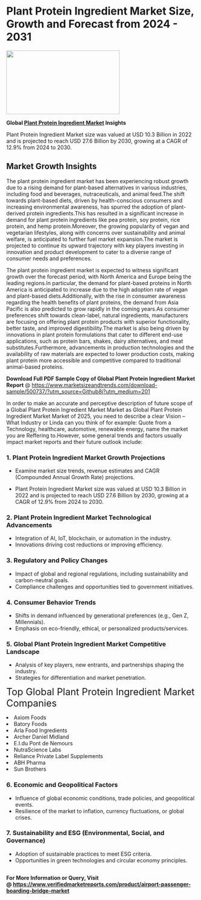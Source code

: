 <H1>Plant Protein Ingredient Market Size, Growth and Forecast from 2024 - 2031</H1><img class="aligncenter size-medium wp-image-584254" src="https://thirdeyenews.in/wp-content/uploads/2024/09/Global-Market-Research-300x168.jpeg" alt="" width="300" height="168" /><p><strong>Global&nbsp;<a href="https://www.marketsizeandtrends.com/download-sample/500737/?utm_source=Github8j?utm_medium=201">Plant Protein Ingredient Market</a> Insights</strong></p><p>Plant Protein Ingredient Market size was valued at USD 10.3 Billion in 2022 and is projected to reach USD 27.6 Billion by 2030, growing at a CAGR of 12.9% from 2024 to 2030.</p><p><h2>Market Growth Insights</h2> <p>The plant protein ingredient market has been experiencing robust growth due to a rising demand for plant-based alternatives in various industries, including food and beverages, nutraceuticals, and animal feed.The shift towards plant-based diets, driven by health-conscious consumers and increasing environmental awareness, has spurred the adoption of plant-derived protein ingredients.This has resulted in a significant increase in demand for plant protein ingredients like pea protein, soy protein, rice protein, and hemp protein.Moreover, the growing popularity of vegan and vegetarian lifestyles, along with concerns over sustainability and animal welfare, is anticipated to further fuel market expansion.The market is projected to continue its upward trajectory with key players investing in innovation and product development to cater to a diverse range of consumer needs and preferences.</p> <p>The plant protein ingredient market is expected to witness significant growth over the forecast period, with North America and Europe being the leading regions.In particular, the demand for plant-based proteins in North America is anticipated to increase due to the high adoption rate of vegan and plant-based diets.Additionally, with the rise in consumer awareness regarding the health benefits of plant proteins, the demand from Asia Pacific is also predicted to grow rapidly in the coming years.As consumer preferences shift towards clean-label, natural ingredients, manufacturers are focusing on offering plant protein products with superior functionality, better taste, and improved digestibility.The market is also being driven by innovations in plant protein formulations that cater to different end-use applications, such as protein bars, shakes, dairy alternatives, and meat substitutes.Furthermore, advancements in production technologies and the availability of raw materials are expected to lower production costs, making plant protein more accessible and competitive compared to traditional animal-based proteins.</p> <p><span class=""><strong>Download Full PDF Sample Copy of Global Plant Protein Ingredient Market Report</strong> @ <a href="https://www.marketsizeandtrends.com/download-sample/500737/?utm_source=Github8j?utm_medium=201" target="_blank">https://www.marketsizeandtrends.com/download-sample/500737/?utm_source=Github8j?utm_medium=201</a></span></p><p>In order to make an accurate and perceptive description of future scope of a Global&nbsp;Plant Protein Ingredient Market Market as Global&nbsp;Plant Protein Ingredient Market Market of 2025, you need to describe a clear Vision &ndash; What Industry or Linda can you think of for example: Quote from a Technology, healthcare, automotive, renewable energy, name the market you are Reffering to.However, some general trends and factors usually impact market reports and their future outlook include:</p><h3>1.&nbsp;<strong>Plant Protein Ingredient Market Growth Projections</strong></h3><ul><li>Examine market size trends, revenue estimates and CAGR (Compounded Annual Growth Rate) projections.</li><li><p>Plant Protein Ingredient Market size was valued at USD 10.3 Billion in 2022 and is projected to reach USD 27.6 Billion by 2030, growing at a CAGR of 12.9% from 2024 to 2030.</p></li></ul><h3>2.&nbsp;<strong>Plant Protein Ingredient Market Technological Advancements</strong></h3><ul><li>Integration of AI, IoT, blockchain, or automation in the industry.</li><li>Innovations driving cost reductions or improving efficiency.</li></ul><h3>3.&nbsp;<strong>Regulatory and Policy Changes</strong></h3><ul><li>Impact of global and regional regulations, including sustainability and carbon-neutral goals.</li><li>Compliance challenges and opportunities tied to government initiatives.</li></ul><h3>4.&nbsp;<strong>Consumer Behavior Trends</strong></h3><ul><li>Shifts in demand influenced by generational preferences (e.g., Gen Z, Millennials).</li><li>Emphasis on eco-friendly, ethical, or personalized products/services.</li></ul><h3>5.&nbsp;<strong>Global Plant Protein Ingredient Market Competitive Landscape</strong></h3><ul><li>Analysis of key players, new entrants, and partnerships shaping the industry.</li><li>Strategies for differentiation and market penetration.</li></ul><p data-pm-slice="1 1 []"><span style="color: inherit; font-family: inherit; font-size: 25px;">Top Global Plant Protein Ingredient Market Companies</span></p><div class="" data-test-id=""><p><li>Axiom Foods</li><li> Batory Foods</li><li> Arla Food Ingredients</li><li> Archer Daniel Midland</li><li> E.I.du Pont de Nemours</li><li> NutraScience Labs</li><li> Reliance Private Label Supplements</li><li> ABH Pharma</li><li> Sun Brothers</li></p></div><h3>6.&nbsp;<strong>Economic and Geopolitical Factors</strong></h3><ul><li>Influence of global economic conditions, trade policies, and geopolitical events.</li><li>Resilience of the market to inflation, currency fluctuations, or global crises.</li></ul><h3>7.&nbsp;<strong>Sustainability and ESG (Environmental, Social, and Governance)</strong></h3><ul><li>Adoption of sustainable practices to meet ESG criteria.</li><li>Opportunities in green technologies and circular economy principles.</li></ul><h2><strong style="font-size: 14px;">For More Information or Query, Visit @&nbsp;</strong><a style="background-color: #ffffff; font-size: 14px;" href="https://www.marketsizeandtrends.com/report/plant-protein-ingredient-market/" target="_blank">https://www.verifiedmarketreports.com/product/airport-passenger-boarding-bridge-market</a></h2>